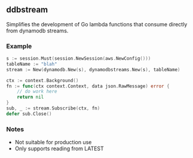 ddbstream
------------------------

Simplifies the development of Go lambda functions that consume directly
from dynamodb streams.

### Example

```go
s := session.Must(session.NewSession(aws.NewConfig()))
tableName := "blah"
stream := New(dynamodb.New(s), dynamodbstreams.New(s), tableName)

ctx := context.Background()
fn := func(ctx context.Context, data json.RawMessage) error {
    // do work here
    return nil
}
sub, _ := stream.Subscribe(ctx, fn)
defer sub.Close()
```

### Notes

* Not suitable for production use
* Only supports reading from LATEST

